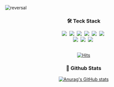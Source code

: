 ![reversal](https://capsule-render.vercel.app/api?type=wave&text=Hi%20I'm%20limecats0331&fontSize=50&descAlign=60&descAlignY=50&theme=tokyonight)

<h3 align="center">🛠️ Teck Stack</h3>
<div align="center">
<img src="https://img.shields.io/badge/GitHub-181717?style=for-the-badge&logo=GitHub&logoColor=white"/>&nbsp;
<img src="https://img.shields.io/badge/Java-FFFFF?style=for-the-badge&logo=OpenJdk&logoColor=white"/>&nbsp;
<img src="https://img.shields.io/badge/Spring Boot-6DB33F?style=for-the-badge&logo=SpringBoot&logoColor=white"/>&nbsp;
<img src="https://img.shields.io/badge/Hibernate-59666C?style=for-the-badge&logo=Hibernate&logoColor=white"/>&nbsp;
<img src="https://img.shields.io/badge/MariaDB-003545?style=for-the-badge&logo=MariaDB&logoColor=white"/>&nbsp;
<img src="https://img.shields.io/badge/PostgreSQL-4169E1?style=for-the-badge&logo=PostgreSQL&logoColor=white"/>&nbsp;
  </br>
<img src="https://img.shields.io/badge/Amazon AWS-232F3E?style=for-the-badge&logo=AmazonAWS&logoColor=white"/>&nbsp;
<img src="https://img.shields.io/badge/Docker-2496ED?style=for-the-badge&logo=Docker&logoColor=white"/>&nbsp;
<img src="https://img.shields.io/badge/Jenkins-D24939?style=for-the-badge&logo=Jenkins&logoColor=white"/>&nbsp;
</div>

</br>
<div align="center">
  
[![Hits](https://hits.seeyoufarm.com/api/count/incr/badge.svg?url=https%3A%2F%2Fgithub.com%2Flimecats0331%2Fhit-counter&count_bg=%2379C83D&title_bg=%23555555&icon=github.svg&icon_color=%23E7E7E7&title=hits&edge_flat=true)](https://hits.seeyoufarm.com)
  
</div>

<h3 align="center">📖 Github Stats</h3>
<div align="center">
  
[![Anurag's GitHub stats](https://github-readme-stats.vercel.app/api?username=limecats0331&hide_title=true&show_icons=true&include_all_commits=true&disable_animations=true&theme=tokyonight)](https://github.com/anuraghazra/github-readme-stats)
  
</div>

